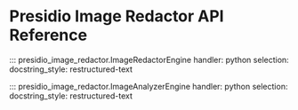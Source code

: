 # Presidio Image Redactor API Reference

::: presidio_image_redactor.ImageRedactorEngine
    handler: python
    selection:
      docstring_style: restructured-text

::: presidio_image_redactor.ImageAnalyzerEngine
    handler: python
    selection:
      docstring_style: restructured-text
